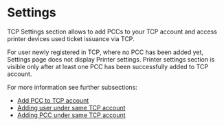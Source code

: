 # Settings

TCP Settings section allows to add PCCs to your TCP account and access printer devices used ticket issuance via TCP.

For user newly registered in TCP, where no PCC has been added yet, Settings page does not display Printer settings. Printer settings section is visible only after at least one PCC has been successfully added to TCP account. 

For more information see further subsections:

* [Add PCC to TCP account](add-pcc-to-tcp-account.md)
* [Adding user under same TCP account](https://app.gitbook.com/@cee-travelport/s/tcp/~/drafts/-M5MTBIiIrcsRhsOfXGU/overview/settings/adding-user)
* [Adding PCC under same TCP account](https://app.gitbook.com/@cee-travelport/s/tcp/~/drafts/-M5MTBIiIrcsRhsOfXGU/overview/settings/adding-pcc)



